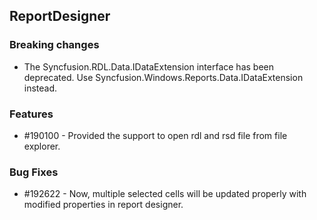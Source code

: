 ## ReportDesigner

### Breaking changes

* The Syncfusion.RDL.Data.IDataExtension interface has been deprecated. Use Syncfusion.Windows.Reports.Data.IDataExtension instead.

### Features

* \#190100 - Provided the support to open rdl and rsd file from file explorer.

### Bug Fixes

* \#192622 - Now, multiple selected cells will be updated properly with modified properties in report designer.